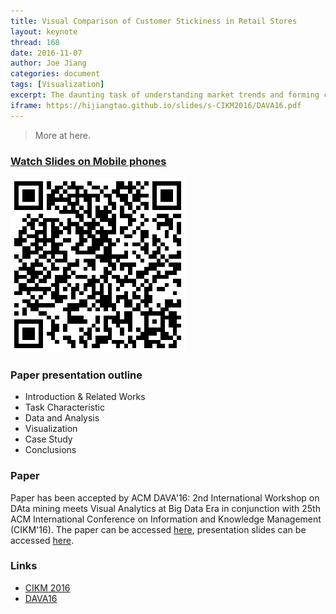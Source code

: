 ```yaml
---
title: Visual Comparison of Customer Stickiness in Retail Stores
layout: keynote
thread: 168
date: 2016-11-07
author: Joe Jiang
categories: document
tags: [Visualization]
excerpt: The daunting task of understanding market trends and forming competitive promotion strategies has been a major pain point of retail store managers ever since they stepped into business.
iframe: https://hijiangtao.github.io/slides/s-CIKM2016/DAVA16.pdf
---
```


> More at here.

### [Watch Slides on Mobile phones](https://hijiangtao.github.io/slides/s-CIKM2016/DAVA16.pdf)

![](/assets/in-post/2016-11-07-DAVA16.png)

### Paper presentation outline

- Introduction & Related Works
- Task Characteristic
- Data and Analysis
- Visualization
- Case Study
- Conclusions

### Paper

Paper has been accepted by ACM DAVA'16: 2nd International Workshop on DAta mining meets Visual Analytics at Big Data Era in conjunction with 25th ACM International Conference on Information and Knowledge Management (CIKM'16). The paper can be accessed [here](https://hijiangtao.github.io/slides/s-CIKM2016/paper.pdf), presentation slides can be accessed [here](https://hijiangtao.github.io/slides/s-CIKM2016/DAVA16.pdf).

### Links

- [CIKM 2016](http://cikm2016.cs.iupui.edu/)
- [DAVA16](http://vis.ios.ac.cn/DAVA16/)
